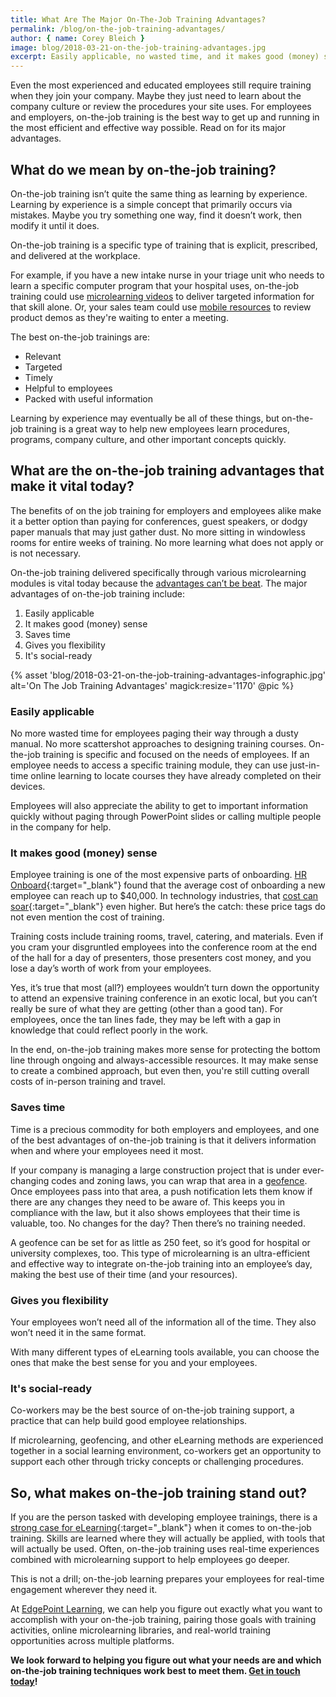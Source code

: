 ```yaml
---
title: What Are The Major On-The-Job Training Advantages?
permalink: /blog/on-the-job-training-advantages/
author: { name: Corey Bleich }
image: blog/2018-03-21-on-the-job-training-advantages.jpg
excerpt: Easily applicable, no wasted time, and it makes good (money) sense, along with other major advantages of on-the-job training. Read on to learn more.
---
```


Even the most experienced and educated employees still require training when they join your company. Maybe they just need to learn about the company culture or review the procedures your site uses. For employees and employers, on-the-job training is the best way to get up and running in the most efficient and effective way possible. Read on for its major advantages.

## What do we mean by on-the-job training?

On-the-job training isn’t quite the same thing as learning by experience. Learning by experience is a simple concept that primarily occurs via mistakes. Maybe you try something one way, find it doesn’t work, then modify it until it does.

On-the-job training is a specific type of training that is explicit, prescribed, and delivered at the workplace.

For example, if you have a new intake nurse in your triage unit who needs to learn a specific computer program that your hospital uses, on-the-job training could use [microlearning videos](/blog/microlearning/) to deliver targeted information for that skill alone. Or, your sales team could use [mobile resources](/blog/what-is-mlearning/) to review product demos as they're waiting to enter a meeting.

The best on-the-job trainings are:

*  Relevant
*  Targeted
*  Timely
*  Helpful to employees
*  Packed with useful information

Learning by experience may eventually be all of these things, but on-the-job training is a great way to help new employees learn procedures, programs, company culture, and other important concepts quickly.

## What are the on-the-job training advantages that make it vital today?

The benefits of on the job training for employers and employees alike make it a better option than paying for conferences, guest speakers, or dodgy paper manuals that may just gather dust. No more sitting in windowless rooms for entire weeks of training. No more learning what does not apply or is not necessary.

On-the-job training delivered specifically through various microlearning modules is vital today because the [advantages can’t be beat](/blog/advantages-of-elearning/). The major advantages of on-the-job training include: 

1. Easily applicable
2. It makes good (money) sense
3. Saves time
4. Gives you flexibility
5. It's social-ready

{% asset 'blog/2018-03-21-on-the-job-training-advantages-infographic.jpg'
  alt='On The Job Training Advantages'
  magick:resize='1170' @pic %}

### Easily applicable

No more wasted time for employees paging their way through a dusty manual. No more scattershot approaches to designing training courses. On-the-job training is specific and focused on the needs of employees. If an employee needs to access a specific training module, they can use just-in-time online learning to locate courses they have already completed on their devices.

Employees will also appreciate the ability to get to important information quickly without paging through PowerPoint slides or calling multiple people in the company for help.

### It makes good (money) sense

Employee training is one of the most expensive parts of onboarding. [HR Onboard](https://hronboard.me/blog/how-much-does-it-really-cost-to-onboard-a-new-candidate-employee-onboarding/){:target="_blank"} found that the average cost of onboarding a new employee can reach up to $40,000. In technology industries, that [cost can soar](https://medium.com/@kristenmaeve/the-cost-of-not-onboarding-your-new-hire-5ba94d83c57c){:target="_blank"} even higher. But here’s the catch: these price tags do not even mention the cost of training.

Training costs include training rooms, travel, catering, and materials. Even if you cram your disgruntled employees into the conference room at the end of the hall for a day of presenters, those presenters cost money, and you lose a day’s worth of work from your employees.

Yes, it’s true that most (all?) employees wouldn’t turn down the opportunity to attend an expensive training conference in an exotic local, but you can’t really be sure of what they are getting (other than a good tan). For employees, once the tan lines fade, they may be left with a gap in knowledge that could reflect poorly in the work.

In the end, on-the-job training makes more sense for protecting the bottom line through ongoing and always-accessible resources. It may make sense to create a combined approach, but even then, you're still cutting overall costs of in-person training and travel.

### Saves time

Time is a precious commodity for both employers and employees, and one of the best advantages of on-the-job training is that it delivers information when and where your employees need it most.

If your company is managing a large construction project that is under ever-changing codes and zoning laws, you can wrap that area in a [geofence](/blog/geofencing/). Once employees pass into that area, a push notification lets them know if there are any changes they need to be aware of. This keeps you in compliance with the law, but it also shows employees that their time is valuable, too. No changes for the day? Then there’s no training needed.

A geofence can be set for as little as 250 feet, so it’s good for hospital or university complexes, too. This type of microlearning is an ultra-efficient and effective way to integrate on-the-job training into an employee’s day, making the best use of their time (and your resources).

### Gives you flexibility

Your employees won’t need all of the information all of the time. They also won’t need it in the same format.

With many different types of eLearning tools available, you can choose the ones that make the best sense for you and your employees.

### It's social-ready

Co-workers may be the best source of on-the-job training support, a practice that can help build good employee relationships.

If microlearning, geofencing, and other eLearning methods are experienced together in a social learning environment, co-workers get an opportunity to support each other through tricky concepts or challenging procedures.

## So, what makes on-the-job training stand out?

If you are the person tasked with developing employee trainings, there is a [strong case for eLearning](/blog/business-case-for-elearning-development/){:target="_blank"} when it comes to on-the-job training. Skills are learned where they will actually be applied, with tools that will actually be used. Often, on-the-job training uses real-time experiences combined with microlearning support to help employees go deeper.

This is not a drill; on-the-job learning prepares your employees for real-time engagement wherever they need it.

At [EdgePoint Learning](/), we can help you figure out exactly what you want to accomplish with your on-the-job training, pairing those goals with training activities, online microlearning libraries, and real-world training opportunities across multiple platforms.

<strong>We look forward to helping you figure out what your needs are and which on-the-job training techniques work best to meet them. [Get in touch today](/contact/)!</strong>
